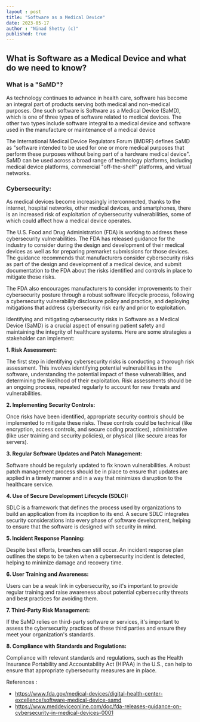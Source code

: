 ```yaml
---
layout : post
title: "Software as a Medical Device"
date: 2023-05-17
author : "Ninad Shetty (c)"
published: true
---
```

## What is Software as a Medical Device and what do we need to know?

### What is a "SaMD"?

As technology continues to advance in health care, software has become an integral part of products serving both medical and non-medical purposes. One such software is Software as a Medical Device (SaMD), which is one of three types of software related to medical devices. The other two types include software integral to a medical device and software used in the manufacture or maintenance of a medical device

The International Medical Device Regulators Forum (IMDRF) defines SaMD as "software intended to be used for one or more medical purposes that perform these purposes without being part of a hardware medical device". SaMD can be used across a broad range of technology platforms, including medical device platforms, commercial "off-the-shelf" platforms, and virtual networks.

### Cybersecurity:
As medical devices become increasingly interconnected, thanks to the internet, hospital networks, other medical devices, and smartphones, there is an increased risk of exploitation of cybersecurity vulnerabilities, some of which could affect how a medical device operates.

The U.S. Food and Drug Administration (FDA) is working to address these cybersecurity vulnerabilities. The FDA has released guidance for the industry to consider during the design and development of their medical devices as well as for preparing premarket submissions for those devices. The guidance recommends that manufacturers consider cybersecurity risks as part of the design and development of a medical device, and submit documentation to the FDA about the risks identified and controls in place to mitigate those risks.

The FDA also encourages manufacturers to consider improvements to their cybersecurity posture through a robust software lifecycle process, following a cybersecurity vulnerability disclosure policy and practice, and deploying mitigations that address cybersecurity risk early and prior to exploitation.

Identifying and mitigating cybersecurity risks in Software as a Medical Device (SaMD) is a crucial aspect of ensuring patient safety and maintaining the integrity of healthcare systems. Here are some strategies a stakeholder can implement:

**1. Risk Assessment:**

The first step in identifying cybersecurity risks is conducting a thorough risk assessment. This involves identifying potential vulnerabilities in the software, understanding the potential impact of these vulnerabilities, and determining the likelihood of their exploitation. Risk assessments should be an ongoing process, repeated regularly to account for new threats and vulnerabilities.

**2. Implementing Security Controls:**

Once risks have been identified, appropriate security controls should be implemented to mitigate these risks. These controls could be technical (like encryption, access controls, and secure coding practices), administrative (like user training and security policies), or physical (like secure areas for servers).

**3. Regular Software Updates and Patch Management:**

Software should be regularly updated to fix known vulnerabilities. A robust patch management process should be in place to ensure that updates are applied in a timely manner and in a way that minimizes disruption to the healthcare service.

**4. Use of Secure Development Lifecycle (SDLC):**

SDLC is a framework that defines the process used by organizations to build an application from its inception to its end. A secure SDLC integrates security considerations into every phase of software development, helping to ensure that the software is designed with security in mind.

**5. Incident Response Planning:**

Despite best efforts, breaches can still occur. An incident response plan outlines the steps to be taken when a cybersecurity incident is detected, helping to minimize damage and recovery time.

**6. User Training and Awareness:**

Users can be a weak link in cybersecurity, so it's important to provide regular training and raise awareness about potential cybersecurity threats and best practices for avoiding them.

**7. Third-Party Risk Management:**

If the SaMD relies on third-party software or services, it's important to assess the cybersecurity practices of these third parties and ensure they meet your organization's standards.

**8. Compliance with Standards and Regulations:**

Compliance with relevant standards and regulations, such as the Health Insurance Portability and Accountability Act (HIPAA) in the U.S., can help to ensure that appropriate cybersecurity measures are in place.

References : 
- https://www.fda.gov/medical-devices/digital-health-center-excellence/software-medical-device-samd
- https://www.meddeviceonline.com/doc/fda-releases-guidance-on-cybersecurity-in-medical-devices-0001
